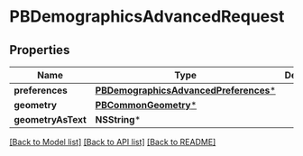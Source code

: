 # PBDemographicsAdvancedRequest

## Properties
Name | Type | Description | Notes
------------ | ------------- | ------------- | -------------
**preferences** | [**PBDemographicsAdvancedPreferences***](PBDemographicsAdvancedPreferences.md) |  | [optional] 
**geometry** | [**PBCommonGeometry***](PBCommonGeometry.md) |  | [optional] 
**geometryAsText** | **NSString*** |  | [optional] 

[[Back to Model list]](../README.md#documentation-for-models) [[Back to API list]](../README.md#documentation-for-api-endpoints) [[Back to README]](../README.md)


